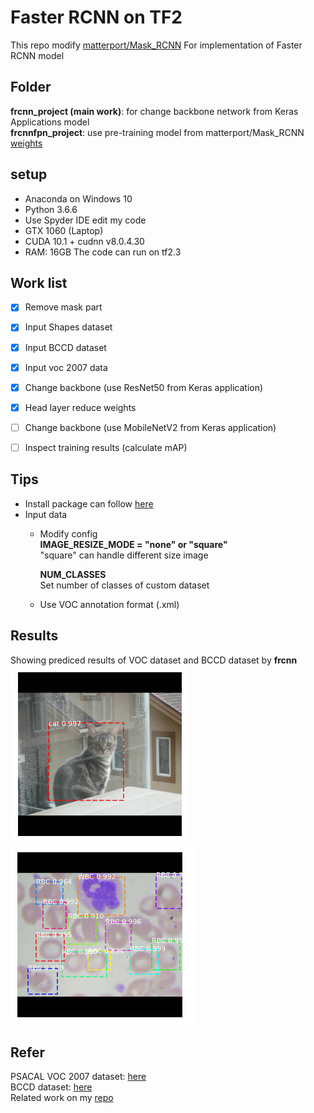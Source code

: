 # Faster RCNN on TF2
This repo modify [matterport/Mask_RCNN](https://github.com/matterport/Mask_RCNN)
For implementation of Faster RCNN model  


## Folder
**frcnn_project (main work)**: for change backbone network from Keras Applications model  
**frcnnfpn_project**: use pre-training model from matterport/Mask_RCNN [weights](https://github.com/matterport/Mask_RCNN/releases/download/v2.0/mask_rcnn_coco.h5)  


## setup
* Anaconda on Windows 10  
* Python 3.6.6  
* Use Spyder IDE edit my code  
* GTX 1060 (Laptop)
* CUDA 10.1 + cudnn v8.0.4.30  
* RAM: 16GB
The code can run on tf2.3  


## Work list 
- [x] Remove mask part  
- [x] Input Shapes dataset  
- [x] Input BCCD dataset  
- [x] Input voc 2007 data  
- [x] Change backbone (use ResNet50 from Keras application)  
- [x] Head layer reduce weights  
- [ ] Change backbone (use MobileNetV2 from Keras application)  
- [ ] Inspect training results (calculate mAP)


## Tips  
* Install package can follow [here](https://github.com/jacky10001/Faster_RCNN-tf2/blob/main/requirements.txt)   
* Input data  
  * Modify config  
    **IMAGE_RESIZE_MODE = "none" or "square"**  
    "square" can handle different size image  
    
    **NUM_CLASSES**  
    Set number of classes of custom dataset  
  * Use VOC annotation format (.xml)


## Results  
Showing prediced results of VOC dataset and BCCD dataset by **frcnn**  
![alt text](https://github.com/jacky10001/Faster_RCNN-tf2/blob/main/images/image-1.png "Train VOC dataset")
![alt text](https://github.com/jacky10001/Faster_RCNN-tf2/blob/main/images/image-2.png "Train BCCD dataset")


## Refer
PSACAL VOC 2007 dataset: [here](http://host.robots.ox.ac.uk/pascal/VOC/voc2007/index.html)  
BCCD dataset: [here](https://github.com/Shenggan/BCCD_Dataset)  
Related work on my [repo](https://github.com/jacky10001/Mask_RCNN-tf2)  
